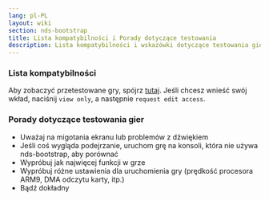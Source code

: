 ```yaml
---
lang: pl-PL
layout: wiki
section: nds-bootstrap
title: Lista kompatybilności i Porady dotyczące testowania
description: Lista kompatybilności i wskazówki dotyczące testowania gier
---
```


### Lista kompatybilności
Aby zobaczyć przetestowane gry, spójrz [tutaj](https://docs.google.com/spreadsheets/d/1LRTkXOUXraTMjg1eedz_f7b5jiuyMv2x6e_jY_nyHSc/). Jeśli chcesz wnieść swój wkład, naciśnij `view only`, a następnie `request edit access`.

### Porady dotyczące testowania gier
- Uważaj na migotania ekranu lub problemów z dźwiękiem
- Jeśli coś wygląda podejrzanie, uruchom grę na konsoli, która nie używa nds-bootstrap, aby porównać
- Wypróbuj jak najwięcej funkcji w grze
- Wypróbuj różne ustawienia dla uruchomienia gry (prędkość procesora ARM9, DMA odczytu karty, itp.)
- Bądź dokładny
